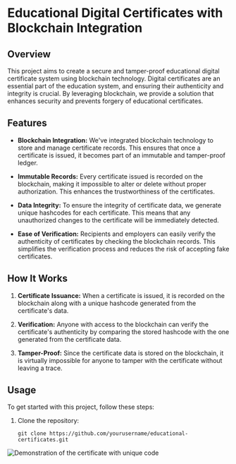 # Educational Digital Certificates with Blockchain Integration
## Overview
This project aims to create a secure and tamper-proof educational digital certificate system using blockchain technology. Digital certificates are an essential part of the education system, and ensuring their authenticity and integrity is crucial. By leveraging blockchain, we provide a solution that enhances security and prevents forgery of educational certificates.
## Features

- **Blockchain Integration:** We've integrated blockchain technology to store and manage certificate records. This ensures that once a certificate is issued, it becomes part of an immutable and tamper-proof ledger.

- **Immutable Records:** Every certificate issued is recorded on the blockchain, making it impossible to alter or delete without proper authorization. This enhances the trustworthiness of the certificates.

- **Data Integrity:** To ensure the integrity of certificate data, we generate unique hashcodes for each certificate. This means that any unauthorized changes to the certificate will be immediately detected.

- **Ease of Verification:** Recipients and employers can easily verify the authenticity of certificates by checking the blockchain records. This simplifies the verification process and reduces the risk of accepting fake certificates.

## How It Works

1. **Certificate Issuance:** When a certificate is issued, it is recorded on the blockchain along with a unique hashcode generated from the certificate's data.

2. **Verification:** Anyone with access to the blockchain can verify the certificate's authenticity by comparing the stored hashcode with the one generated from the certificate data.

3. **Tamper-Proof:** Since the certificate data is stored on the blockchain, it is virtually impossible for anyone to tamper with the certificate without leaving a trace.

## Usage

To get started with this project, follow these steps:

1. Clone the repository:

   ```shell
   git clone https://github.com/yourusername/educational-certificates.git

![**Demonstration of the certificate with unique code**](https://github.com/vijayarawat19/Educational-Digital-Certificates/blob/main/Certificate%20demo.png)
